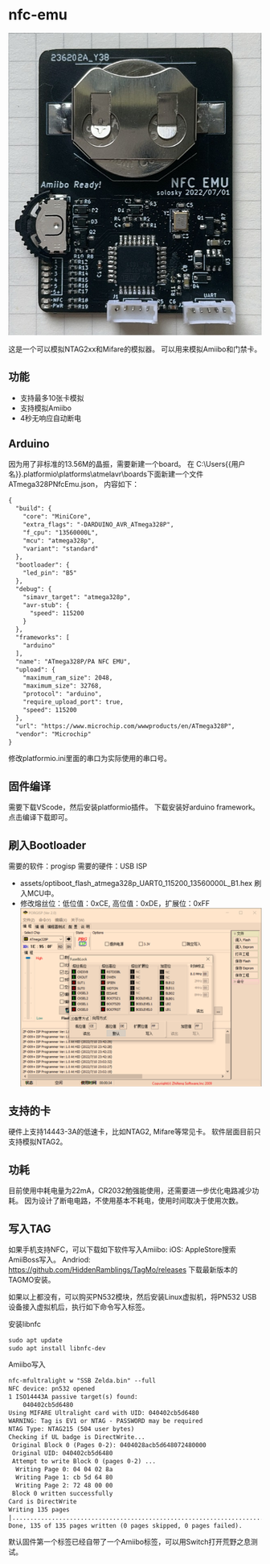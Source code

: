 # nfc-emu

![image](https://raw.githubusercontent.com/solosky/nfc-emu/main/assets/nfc-emu-revA.jpg)

这是一个可以模拟NTAG2xx和Mifare的模拟器。
可以用来模拟Amiibo和门禁卡。

## 功能

* 支持最多10张卡模拟
* 支持模拟Amiibo
* 4秒无响应自动断电


## Arduino

因为用了非标准的13.56M的晶振，需要新建一个board。
在 C:\Users\{{用户名}}\.platformio\platforms\atmelavr\boards下面新建一个文件 ATmega328PNfcEmu.json， 内容如下：

```
{
  "build": {
    "core": "MiniCore",
    "extra_flags": "-DARDUINO_AVR_ATmega328P",
    "f_cpu": "13560000L",
    "mcu": "atmega328p",
    "variant": "standard"
  },
  "bootloader": {
    "led_pin": "B5"
  },
  "debug": {
    "simavr_target": "atmega328p",
    "avr-stub": {
      "speed": 115200
    }
  },
  "frameworks": [
    "arduino"
  ],
  "name": "ATmega328P/PA NFC EMU",
  "upload": {
    "maximum_ram_size": 2048,
    "maximum_size": 32768,
    "protocol": "arduino",
    "require_upload_port": true,
    "speed": 115200
  },
  "url": "https://www.microchip.com/wwwproducts/en/ATmega328P",
  "vendor": "Microchip"
}
```
修改platformio.ini里面的串口为实际使用的串口号。


## 固件编译

需要下载VScode，然后安装platformio插件。
下载安装好arduino framework。点击编译下载即可。


## 刷入Bootloader

需要的软件：progisp 
需要的硬件：USB ISP
* assets/optiboot_flash_atmega328p_UART0_115200_13560000L_B1.hex 刷入MCU中。
* 修改熔丝位：低位值：0xCE, 高位值：0xDE，扩展位：0xFF
![image](https://raw.githubusercontent.com/solosky/nfc-emu/main/assets/fuse.png)


## 支持的卡

硬件上支持14443-3A的低速卡，比如NTAG2, Mifare等常见卡。
软件层面目前只支持模拟NTAG2。

## 功耗

目前使用中耗电量为22mA，CR2032勉强能使用，还需要进一步优化电路减少功耗。
因为设计了断电电路，不使用基本不耗电，使用时间取决于使用次数。

## 写入TAG

如果手机支持NFC，可以下载如下软件写入Amiibo:
iOS: AppleStore搜索AmiiBoss写入。
Andriod: https://github.com/HiddenRamblings/TagMo/releases 下载最新版本的TAGMO安装。

如果以上都没有，可以购买PN532模块，然后安装Linux虚拟机，将PN532 USB设备接入虚拟机后，执行如下命令写入标签。

安装libnfc 
```
sudo apt update
sudo apt install libnfc-dev
```

Amiibo写入
```
nfc-mfultralight w "SSB Zelda.bin" --full
NFC device: pn532 opened
1 ISO14443A passive target(s) found:
	040402cb5d6480
Using MIFARE Ultralight card with UID: 040402cb5d6480
WARNING: Tag is EV1 or NTAG - PASSWORD may be required
NTAG Type: NTAG215 (504 user bytes)
Checking if UL badge is DirectWrite...
 Original Block 0 (Pages 0-2): 0404028acb5d648072480000
 Original UID: 040402cb5d6480
 Attempt to write Block 0 (pages 0-2) ...
  Writing Page 0: 04 04 02 8a
  Writing Page 1: cb 5d 64 80
  Writing Page 2: 72 48 00 00
 Block 0 written successfully
Card is DirectWrite
Writing 135 pages |.......................................................................................................................................|
Done, 135 of 135 pages written (0 pages skipped, 0 pages failed).

```

默认固件第一个标签已经自带了一个Amiibo标签，可以用Switch打开荒野之息测试。